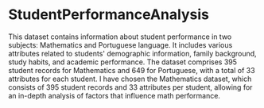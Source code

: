 # StudentPerformanceAnalysis
This dataset contains information about student performance in two subjects: Mathematics and Portuguese language.
It includes various attributes related to students' demographic information, family background, study habits, and academic performance.
The dataset comprises 395 student records for Mathematics and 649 for Portuguese, with a total of 33 attributes for each student.
I have chosen the Mathematics dataset, which consists of 395 student records and 33 attributes per student, allowing for an in-depth analysis of factors that influence math performance.

